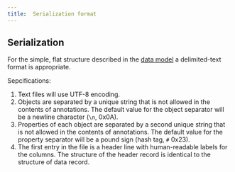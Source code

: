 ```yaml
---
title:  Serialization format
---
```



## Serialization

For the simple, flat structure described in the [data model](../model) a delimited-text format is appropriate.

Sepcifications:

1.  Text files will use UTF-8 encoding.
2.  Objects are separated by a unique string that is not allowed in the contents of annotations.  The default value for the object separator will be a newline character (`\n`, 0x0A).
4.  Properties of each object are separated by a second unique string that is not allowed in the contents of annotations.  The default value for the property separator will be a pound sign (hash tag, `#` 0x23).
2.  The first entry in the file is a header line with human-readable labels for the columns.  The structure of the header record is identical to the structure of data record.
